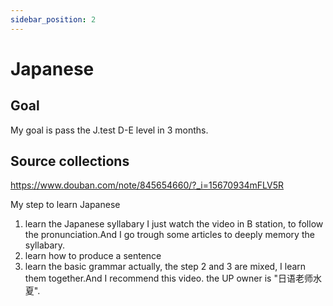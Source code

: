 ```yaml
---
sidebar_position: 2
---
```



# Japanese

## Goal

My goal is pass the J.test D-E level in 3 months.

## Source collections

https://www.douban.com/note/845654660/?_i=15670934mFLV5R

My step to learn Japanese
1. learn the Japanese syllabary
   I just watch the video in B station, to follow the pronunciation.And I go trough some articles to deeply memory the syllabary.
2. learn how to produce a sentence
3. learn the basic grammar
actually, the step 2 and 3 are mixed, I learn them together.And I recommend this video.
the UP owner is "日语老师水夏".

